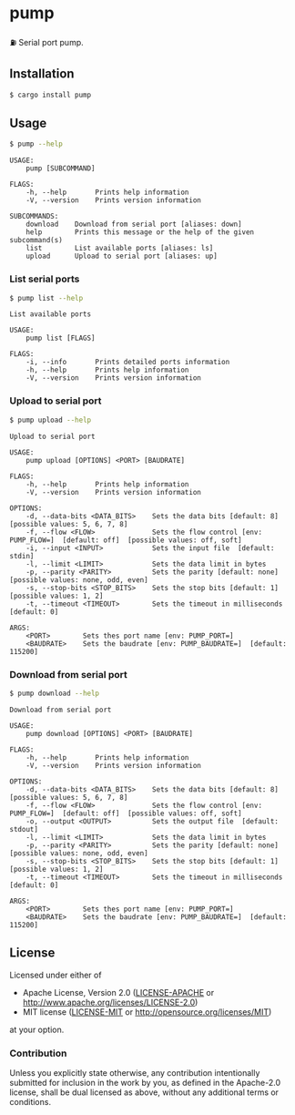 # pump

⛽️ Serial port pump.

## Installation

```bash
$ cargo install pump
```

## Usage

```bash
$ pump --help
```

```
USAGE:
    pump [SUBCOMMAND]

FLAGS:
    -h, --help       Prints help information
    -V, --version    Prints version information

SUBCOMMANDS:
    download    Download from serial port [aliases: down]
    help        Prints this message or the help of the given subcommand(s)
    list        List available ports [aliases: ls]
    upload      Upload to serial port [aliases: up]
```

### List serial ports

```bash
$ pump list --help
```

```
List available ports

USAGE:
    pump list [FLAGS]

FLAGS:
    -i, --info       Prints detailed ports information
    -h, --help       Prints help information
    -V, --version    Prints version information
```

### Upload to serial port

```bash
$ pump upload --help
```

```
Upload to serial port

USAGE:
    pump upload [OPTIONS] <PORT> [BAUDRATE]

FLAGS:
    -h, --help       Prints help information
    -V, --version    Prints version information

OPTIONS:
    -d, --data-bits <DATA_BITS>    Sets the data bits [default: 8]  [possible values: 5, 6, 7, 8]
    -f, --flow <FLOW>              Sets the flow control [env: PUMP_FLOW=]  [default: off]  [possible values: off, soft]
    -i, --input <INPUT>            Sets the input file  [default: stdin]
    -l, --limit <LIMIT>            Sets the data limit in bytes
    -p, --parity <PARITY>          Sets the parity [default: none]  [possible values: none, odd, even]
    -s, --stop-bits <STOP_BITS>    Sets the stop bits [default: 1]  [possible values: 1, 2]
    -t, --timeout <TIMEOUT>        Sets the timeout in milliseconds [default: 0]

ARGS:
    <PORT>        Sets thes port name [env: PUMP_PORT=]
    <BAUDRATE>    Sets the baudrate [env: PUMP_BAUDRATE=]  [default: 115200]
```

### Download from serial port

```bash
$ pump download --help
```

```
Download from serial port

USAGE:
    pump download [OPTIONS] <PORT> [BAUDRATE]

FLAGS:
    -h, --help       Prints help information
    -V, --version    Prints version information

OPTIONS:
    -d, --data-bits <DATA_BITS>    Sets the data bits [default: 8]  [possible values: 5, 6, 7, 8]
    -f, --flow <FLOW>              Sets the flow control [env: PUMP_FLOW=]  [default: off]  [possible values: off, soft]
    -o, --output <OUTPUT>          Sets the output file  [default: stdout]
    -l, --limit <LIMIT>            Sets the data limit in bytes
    -p, --parity <PARITY>          Sets the parity [default: none]  [possible values: none, odd, even]
    -s, --stop-bits <STOP_BITS>    Sets the stop bits [default: 1]  [possible values: 1, 2]
    -t, --timeout <TIMEOUT>        Sets the timeout in milliseconds [default: 0]

ARGS:
    <PORT>        Sets thes port name [env: PUMP_PORT=]
    <BAUDRATE>    Sets the baudrate [env: PUMP_BAUDRATE=]  [default: 115200]
```

## License

Licensed under either of

- Apache License, Version 2.0 ([LICENSE-APACHE](LICENSE-APACHE) or
  http://www.apache.org/licenses/LICENSE-2.0)
- MIT license ([LICENSE-MIT](LICENSE-MIT) or http://opensource.org/licenses/MIT)

at your option.

### Contribution

Unless you explicitly state otherwise, any contribution intentionally submitted
for inclusion in the work by you, as defined in the Apache-2.0 license, shall be
dual licensed as above, without any additional terms or conditions.